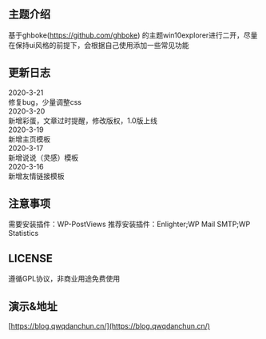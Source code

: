 ## 主题介绍 
基于ghboke(https://github.com/ghboke) 的主题win10explorer进行二开，尽量在保持ui风格的前提下，会根据自己使用添加一些常见功能
## 更新日志
2020-3-21  
修复bug，少量调整css  
2020-3-20  
新增彩蛋，文章过时提醒，修改版权，1.0版上线  
2020-3-19  
新增主页模板  
2020-3-17  
新增说说（灵感）模板  
2020-3-16  
新增友情链接模板  
## 注意事项  
需要安装插件：WP-PostViews
推荐安装插件：Enlighter;WP Mail SMTP;WP Statistics
## LICENSE  
遵循GPL协议，非商业用途免费使用  
## 演示&地址
[https://blog.qwqdanchun.cn/](https://blog.qwqdanchun.cn/)  